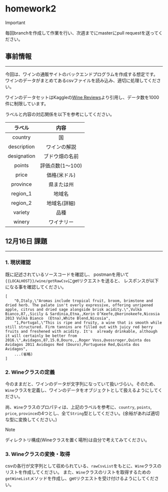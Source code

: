 # homework2

> [!IMPORTANT]  
> 毎回branchを作成して作業を行い、次週までにmasterにpull requestを送ってください。

## 事前情報

---
今回は、ワインの通販サイトのバックエンドプログラムを作成する想定です。  
ワインのデータがまとめてあるcsvファイルを読み込み、適切に処理してください。

ワインのデータセットはKaggleの[Wine Reviews](https://www.kaggle.com/zynicide/wine-reviews)より引用し、データ数を1000件に制限しています。

ラベルと内容の対応関係を以下を参考にしてください。

|ラベル|     内容      |
|:---:|:-----------:|
|country|      国      |
|description|   ワインの解説    |
|designation|   ブドウ畑の名前   |
|points| 評価点数(1～100) |
|price|   価格(米ドル)   |
|province|    県または州    |
|region_1|     地域名     |
|region_2|   地域名(詳細)   |
|variety|     品種      |
|winery|    ワイナリー    |


## 12月16日 課題

---
### 1. 現状確認

既に記述されているソースコードを確認し、
postmanを用いて`{{LOCALHOST}}/wine/getRawCsv`にgetリクエストを送ると、
レスポンスが以下になる事を確認してください。

~~~
[
    "0,Italy,\"Aromas include tropical fruit, broom, brimstone and dried herb. The palate isn't overly expressive, offering unripened apple, citrus and dried sage alongside brisk acidity.\",Vulkà Bianco,87,,Sicily & Sardinia,Etna,,Kerin O’Keefe,@kerinokeefe,Nicosia 2013 Vulkà Bianco  (Etna),White Blend,Nicosia",
    "1,Portugal,\"This is ripe and fruity, a wine that is smooth while still structured. Firm tannins are filled out with juicy red berry fruits and freshened with acidity. It's  already drinkable, although it will certainly be better from 2016.\",Avidagos,87,15.0,Douro,,,Roger Voss,@vossroger,Quinta dos Avidagos 2011 Avidagos Red (Douro),Portuguese Red,Quinta dos Avidagos",
    ...(省略)
]
~~~

### 2. Wineクラスの定義

今のままだと、ワインのデータが文字列になっていて扱いづらい。そのため、`Wine`クラスを定義し、ワインのデータをオブジェクトとして扱えるようにしてください。

尚、`Wine`クラスのプロパティは、上記のラベルを参考に、`country`, `points`, `price`, `province`の4つとし、全て`String`型としてください。(余裕があれば適切な型に変換してください。)

> [!NOTE]  
> ディレクトリ構成(Wineクラスを置く場所)は自分で考えてみてください。

### 3. Wineクラスの変換・取得

csvの各行が文字列として収められている、`rawCsvList`をもとに、`Wine`クラスのリストを作成してください。
また、`Wine`クラスのリストを取得するための`getWineList`メソッドを作成し、getリクエストを受け付けるようにしてください。
